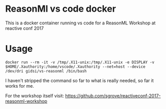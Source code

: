 ReasonMl vs code docker
==

This is a docker container running vs code for a ReasonML Workshop at reactive conf 2017

Usage
==
```
docker run --rm -it -v /tmp/.X11-unix:/tmp/.X11-unix -e DISPLAY -v $HOME/.Xauthority:/home/vscode/.Xauthority --net=host --device /dev/dri gidsi/vs-reasonml /bin/bash
```

I haven't stripped the command so far to what is really needed, so far it works for me.

For the workshop itself visit:
https://github.com/sgrove/reactiveconf-2017-reasonml-workshop
